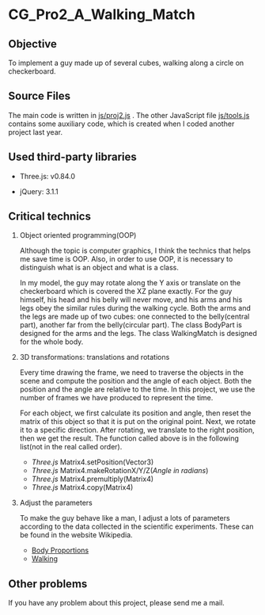 # CG_Pro2_A_Walking_Match

## Objective

To implement a guy made up of several cubes, walking along a circle on
checkerboard.

## Source Files

The main code is written in 
[js/proj2.js](https://github.com/Dapeng-XU/CG_Pro2_A_Walking_Match/blob/master/js/proj2.js)
. The other JavaScript file 
[js/tools.js](https://github.com/Dapeng-XU/CG_Pro2_A_Walking_Match/blob/master/js/tools.js)
contains some auxiliary code, which is created when I coded another 
project last year.

## Used third-party libraries

*   Three.js: v0.84.0

*   jQuery: 3.1.1

## Critical technics

1.  Object oriented programming(OOP)

    Although the topic is computer graphics, I think the technics that helps
    me save time is OOP. Also, in order to use OOP, it is necessary to
    distinguish what is an object and what is a class.
    
    In my model, the guy may rotate along the Y axis or translate on the 
    checkerboard which is covered the XZ plane exactly. For the guy himself,
    his head and his belly will never move, and his arms and his legs obey the
    similar rules during the walking cycle. Both the arms and the legs are
    made up of two cubes: one connected to the belly(central part), another
    far from the belly(circular part). The class BodyPart is designed for the
    arms and the legs. The class WalkingMatch is designed for the whole body.

2.  3D transformations: translations and rotations

    Every time drawing the frame, we need to traverse the objects in the scene 
    and compute the position and the angle of each object. Both the position
    and the angle are relative to the time. In this project, we use the number
    of frames we have produced to represent the time. 
     
    For each object, we first calculate its position and angle, then reset the
    matrix of this object so that it is put on the original point. Next, we
    rotate it to a specific direction. After rotating, we translate to the
    right position, then we get the result. The function called above is in
    the following list(not in the real called order).

    *   _Three.js_ Matrix4.setPosition(Vector3)
    *   _Three.js_ Matrix4.makeRotationX/Y/Z(_Angle in radians_)
    *   _Three.js_ Matrix4.premultiply(Matrix4)
    *   _Three.js_ Matrix4.copy(Matrix4)

3.  Adjust the parameters

    To make the guy behave like a man, I adjust a lots of parameters according
    to the data collected in the scientific experiments. These can be found in
    the website Wikipedia.
    
    *   [Body Proportions](https://en.wikipedia.org/wiki/Body_proportions)
    *   [Walking](https://en.wikipedia.org/wiki/Walking)

## Other problems

If you have any problem about this project, please send me a mail.
